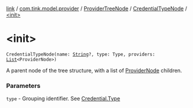 [link](../../../index.md) / [com.tink.model.provider](../../index.md) / [ProviderTreeNode](../index.md) / [CredentialTypeNode](index.md) / [&lt;init&gt;](./-init-.md)

# &lt;init&gt;

`CredentialTypeNode(name: `[`String`](https://kotlinlang.org/api/latest/jvm/stdlib/kotlin/-string/index.html)`?, type: Type, providers: `[`List`](https://kotlinlang.org/api/latest/jvm/stdlib/kotlin.collections/-list/index.html)`<ProviderNode>)`

A parent node of the tree structure, with a list of [ProviderNode](../-provider-node/index.md) children.

### Parameters

`type` - Grouping identifier. See [Credential.Type](../../../com.tink.model.credential/-credential/-type/index.md)